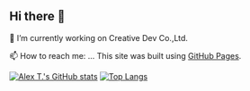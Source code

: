 ## Hi there 👋

🔭 I’m currently working on Creative Dev Co.,Ltd.

📫 How to reach me: ...
This site was built using [GitHub Pages](https://pages.github.com/).
<!--
**dynaz/dynaz** is a ✨ _special_ ✨ repository because its `README.md` (this file) appears on your GitHub profile.

Here are some ideas to get you started:

- 🔭 I’m currently working on ...
- 🌱 I’m currently learning ...
- 👯 I’m looking to collaborate on ...
- 🤔 I’m looking for help with ...
- 💬 Ask me about ...
- 📫 How to reach me: ...
- 😄 Pronouns: ...
- ⚡ Fun fact: ...
-->
[![Alex T.'s GitHub stats](https://github-readme-stats.vercel.app/api/top-langs?username=zawnainglinn1996&hide=html,scss,stylus,blade,jupyter%20notebook,css,shell,batchfile,dockerfile,typescript&theme=algolia&show_icons=true)](https://github.com/zawnainglinn1996)
[![Top Langs](https://github-readme-stats.vercel.app/api?username=dynaz&theme=algolia&show_icons=true)](https://github.com/dynaz)


